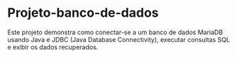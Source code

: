 # Projeto-banco-de-dados

Este projeto demonstra como conectar-se a um banco de dados MariaDB usando Java e JDBC (Java Database Connectivity), executar consultas SQL e exibir os dados recuperados.

